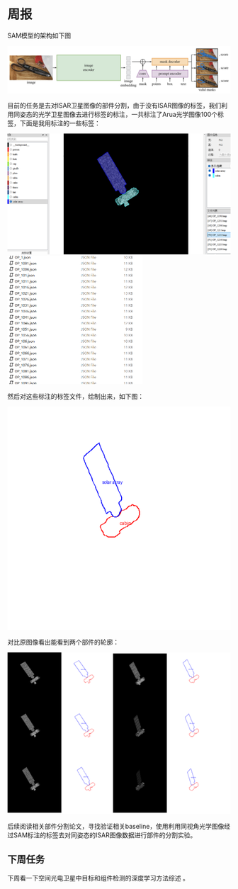 # 周报

SAM模型的架构如下图

![model_diagram](https://github.com/ZYJ-Group/zjt/blob/main/25/10.23/model_diagram.png)



目前的任务是去对ISAR卫星图像的部件分割，由于没有ISAR图像的标签，我们利用同姿态的光学卫星图像去进行标签的标注，一共标注了Arua光学图像100个标签，下面是我用标注的一些标签：

<img src="https://github.com/ZYJ-Group/zjt/blob/main/25/10.23/3dcef785d0a05196453f13f3049f44c0.png" style="zoom:50%;" />

<img src="https://github.com/ZYJ-Group/zjt/blob/main/25/10.23/wechat_2025-10-21_205533_763.png" style="zoom: 50%;" />

然后对这些标注的标签文件，绘制出来，如下图：

![](https://github.com/ZYJ-Group/zjt/blob/main/25/10.23/OP_1221_drawn.png)

对比原图像看出能看到两个部件的轮廓：

![](https://github.com/ZYJ-Group/zjt/blob/main/25/10.23/wechat_2025-10-22_150949_109.png)



后续阅读相关部件分割论文，寻找验证相关baseline，使用利用同视角光学图像经过SAM标注的标签去对同姿态的ISAR图像数据进行部件的分割实验。

## 下周任务


下周看一下空间光电卫星中目标和组件检测的深度学习方法综述 [](https://www.google.com/search?q=Review+of+Machine-Learning+Approaches+for+Object+and+Component+Detection+in+Space+Electro-optical+Satellites&oq=Review+of+Machine-Learning+Approaches+for+Object+and+Component+Detection+in+Space+Electro-optical+Satellites&gs_lcrp=EgZjaHJvbWUqBggAEEUYOzIGCAAQRRg7MgYIARBFGD0yBggCEEUYPNIBCTEzMjNqMGoxNagCDLACAfEFsUN1aQwsF1s&sourceid=chrome&ie=UTF-8) 。




